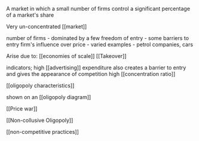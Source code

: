 A market in which a small number of firms control a significant percentage of a market's share

Very un-concentrated [[market]] 

number of firms - dominated by a few
freedom of entry - some barriers to entry
firm's influence over price - varied
examples - petrol companies, cars

Arise due to:
	[[economies of scale]]
	[[Takeover]]

indicators;
	high [[advertising]] expenditure
		also creates a barrier to entry and gives the appearance of competition
	high [[concentration ratio]]

[[oligopoly characteristics]]

shown on an [[oligopoly diagram]]

[[Price war]]

[[Non-collusive Oligopoly]]

[[non-competitive practices]]


